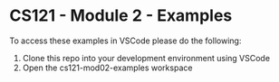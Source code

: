 # CS121 - Module 2 - Examples
To access these examples in VSCode please do the following:  
1. Clone this repo into your development environment using VSCode
2. Open the cs121-mod02-examples workspace
